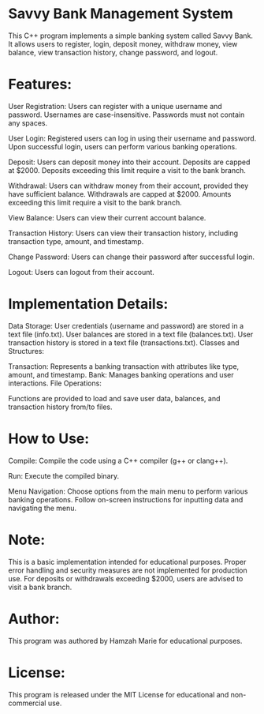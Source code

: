 
# Savvy Bank Management System
This C++ program implements a simple banking system called Savvy Bank. It allows users to register, login, deposit money, withdraw money, view balance, view transaction history, change password, and logout.

# Features:
User Registration:
Users can register with a unique username and password. Usernames are case-insensitive.
Passwords must not contain any spaces.

User Login:
Registered users can log in using their username and password.
Upon successful login, users can perform various banking operations.

Deposit:
Users can deposit money into their account.
Deposits are capped at $2000. Deposits exceeding this limit require a visit to the bank branch.

Withdrawal:
Users can withdraw money from their account, provided they have sufficient balance.
Withdrawals are capped at $2000. Amounts exceeding this limit require a visit to the bank branch.

View Balance:
Users can view their current account balance.

Transaction History:
Users can view their transaction history, including transaction type, amount, and timestamp.

Change Password:
Users can change their password after successful login.

Logout:
Users can logout from their account.

# Implementation Details:
 Data Storage:
User credentials (username and password) are stored in a text file (info.txt).
User balances are stored in a text file (balances.txt).
User transaction history is stored in a text file (transactions.txt).
Classes and Structures:

Transaction: Represents a banking transaction with attributes like type, amount, and timestamp.
Bank: Manages banking operations and user interactions.
File Operations:

Functions are provided to load and save user data, balances, and transaction history from/to files.

# How to Use:
Compile:
Compile the code using a C++ compiler (g++ or clang++).

Run:
Execute the compiled binary.

Menu Navigation:
Choose options from the main menu to perform various banking operations.
Follow on-screen instructions for inputting data and navigating the menu.

# Note:
This is a basic implementation intended for educational purposes.
Proper error handling and security measures are not implemented for production use.
For deposits or withdrawals exceeding $2000, users are advised to visit a bank branch.

# Author:
This program was authored by Hamzah Marie for educational purposes.

# License:
This program is released under the MIT License for educational and non-commercial use.
